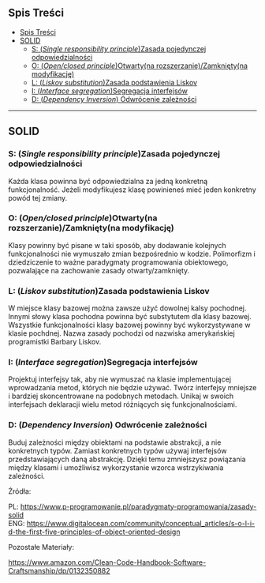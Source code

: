 ## Spis Treści
- [Spis Treści](#spis-treści)
- [SOLID](#solid)
  - [S: (*Single responsibility principle*)Zasada pojedynczej odpowiedzialności](#s-single-responsibility-principlezasada-pojedynczej-odpowiedzialności)
  - [O: (*Open/closed principle*)Otwarty(na rozszerzanie)/Zamknięty(na modyfikację)](#o-openclosed-principleotwartyna-rozszerzaniezamkniętyna-modyfikację)
  - [L: (*Liskov substitution*)Zasada podstawienia Liskov](#l-liskov-substitutionzasada-podstawienia-liskov)
  - [I: (*Interface segregation*)Segregacja interfejsów](#i-interface-segregationsegregacja-interfejsów)
  - [D: (*Dependency Inversion*) Odwrócenie zależności](#d-dependency-inversion-odwrócenie-zależności)


***

## SOLID
### S: (*Single responsibility principle*)Zasada pojedynczej odpowiedzialności

Każda klasa powinna być odpowiedzialna za jedną konkretną funkcjonalność. Jeżeli modyfikujesz klasę powinieneś mieć jeden konkretny powód tej zmiany.


### O: (*Open/closed principle*)Otwarty(na rozszerzanie)/Zamknięty(na modyfikację)

Klasy powinny być pisane w taki sposób, aby dodawanie kolejnych funkcjonalności nie wymuszało zmian bezpośrednio w kodzie. Polimorfizm i dziedziczenie to ważne paradygmaty programowania obiektowego, pozwalające na zachowanie zasady otwarty/zamknięty.


### L: (*Liskov substitution*)Zasada podstawienia Liskov

W miejsce klasy bazowej można zawsze użyć dowolnej kalsy pochodnej. Innymi słowy klasa pochodna powinna być substytutem dla klasy bazowej. Wszystkie funkcjonalności klasy bazowej powinny być wykorzystywane w klasie pochdnej. Nazwa zasady pochodzi od nazwiska amerykańskiej programistki Barbary Liskov. 


### I: (*Interface segregation*)Segregacja interfejsów

Projektuj interfejsy tak, aby nie wymuszać na klasie implementującej wprowadzania metod, których nie będzie używać. Twórz interfejsy mniejsze i bardziej skoncentrowane na podobnych metodach. Unikaj w swoich interfejsach deklaracji wielu metod różniących się funkcjonalnościami.


### D: (*Dependency Inversion*) Odwrócenie zależności

Buduj zależności między obiektami na podstawie abstrakcji, a nie konkretnych typów. Zamiast konkretnych typów używaj interfejsów przedstawiających daną abstrakcję. Dzięki temu zmniejszysz powiązania między klasami i umożliwisz wykorzystanie wzorca wstrzykiwania zależności.

Źródła:

PL: https://www.p-programowanie.pl/paradygmaty-programowania/zasady-solid
<br>
ENG: https://www.digitalocean.com/community/conceptual_articles/s-o-l-i-d-the-first-five-principles-of-object-oriented-design

Pozostałe Materiały:

https://www.amazon.com/Clean-Code-Handbook-Software-Craftsmanship/dp/0132350882
